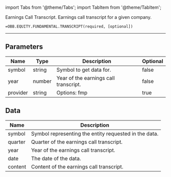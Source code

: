 <!-- markdownlint-disable MD012 MD031 MD033 -->

import Tabs from '@theme/Tabs';
import TabItem from '@theme/TabItem';

Earnings Call Transcript. Earnings call transcript for a given company.

```excel wordwrap
=OBB.EQUITY.FUNDAMENTAL.TRANSCRIPT(required, [optional])
```

---

## Parameters

| Name | Type | Description | Optional |
| ---- | ---- | ----------- | -------- |
| symbol | string | Symbol to get data for. | false |
| year | number | Year of the earnings call transcript. | false |
| provider | string | Options: fmp | true |

## Data

| Name | Description |
| ---- | ----------- |
| symbol | Symbol representing the entity requested in the data.  |
| quarter | Quarter of the earnings call transcript.  |
| year | Year of the earnings call transcript.  |
| date | The date of the data.  |
| content | Content of the earnings call transcript.  |
